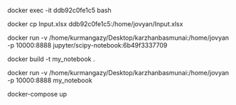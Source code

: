 docker exec -it ddb92c0fe1c5  bash

docker cp Input.xlsx ddb92c0fe1c5:/home/jovyan/Input.xlsx 

docker run -v /home/kurmangazy/Desktop/karzhanbasmunai:/home/jovyan -p 10000:8888 jupyter/scipy-notebook:6b49f3337709

docker build -t my_notebook .

docker run -v /home/kurmangazy/Desktop/karzhanbasmunai:/home/jovyan -p 10000:8888 my_notebook

docker-compose up